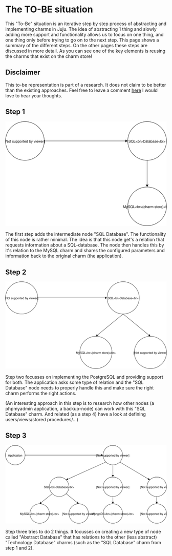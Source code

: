 # The TO-BE situation 

This "To-Be" situation is an iterative step by step process of abstracting and implementing charms in Juju. The idea of abstracting 1 thing and slowly adding more support and functionality allows us to focus on one thing, and one thing only before trying to go on to the next step. This page shows a summary of the different steps. On the other pages these steps are discussed in more detail. As you can see one of the key elements is reusing the charms that exist on the charm store!

## Disclaimer

This to-be representation is part of a research. It does not claim to be better than the existing approaches. Feel free to leave a comment [here](https://github.com/Ciberth/Logboek-Thesis/issues/10) I would love to hear your thoughts.

## Step 1

![TO-BE step 1](/images/tobe1.svg)

The first step adds the intermediate node "SQL Database". The functionality of this node is rather minimal. The idea is that this node get's a relation that requests information about a SQL-database. The node then handles this by it's relation to the MySQL charm and shares the configured parameters and information back to the original charm (the application).  

## Step 2

![TO-BE step 2](/images/tobe2.svg)

Step two focusses on implementing the PostgreSQL and providing support for both. The application asks some type of relation and the "SQL Database" node needs to properly handle this and make sure the right charm performs the right actions.

(An interesting approach in this step is to research how other nodes (a phpmyadmin application, a backup-node) can work with this "SQL Database" charm. And related (as a step 4) have a look at defining users/views/stored procedures/...) 

## Step 3

![TO-BE step 3](/images/tobe3.svg)

Step three tries to do 2 things. It focusses on creating a new type of node called "Abstract Database" that has relations to the other (less abstract) "Technology Database" charms (such as the "SQL Database" charm from step 1 and 2). 